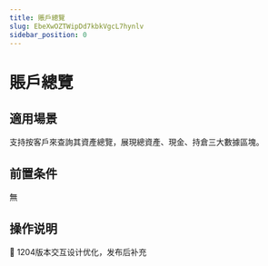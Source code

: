```yaml
---
title: 賬戶總覽
slug: EbeXwOZTWipDd7kbkVgcL7hynlv
sidebar_position: 0
---
```



# 賬戶總覽

## 適用場景

支持按客戶來查詢其資產總覽，展現總資產、現金、持倉三大數據區塊。

## 前置条件

無

## 操作说明

<div class="callout callout-bg-2 callout-border-2">
<p>📌 1204版本交互设计优化，发布后补充</p>
</div>

